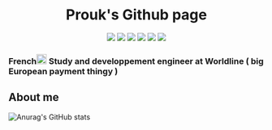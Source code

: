 <h1 align="center">Prouk's Github page</h1>

<div align="center">
  <img src="https://img.shields.io/badge/Github-grey?style=square&logo=github" href="https%3A%2F%2Fgithub.com%2FProuk)">
  <img src="https://img.shields.io/badge/in-blue?style=square&logo=Linkedin" href="https%3A%2F%2Fwww.linkedin.com%2Fin%2Fvalentin-tahon%2F">
  <img src="https://img.shields.io/badge/Mastodon-grey?style=square&logo=Mastodon" href="https%3A%2F%2Finfosec.exchange%2F%40Prouk">
  <img src="https://img.shields.io/twitter/follow/Prouk_?sytle=square&label=%40Prouk_" href="https%3A%2F%2Fx.com%2FProuk_">
  <img src="https://img.shields.io/badge/prouk-grey?style=square&logo=Discord">
  <img src="https://img.shields.io/discord/1239904260179623997?style=squrare&logo=Discord&label=Server" href="https%3A%2F%2Fdiscord.gg%2FU566M3pvYr">
</div>

### French<img src="https://go.dev/images/go-logo-blue.svg" height="20">  Study and developpement engineer at Worldline ( big European payment thingy )

## About me



![Anurag's GitHub stats](https://github-readme-stats.vercel.app/api?username=Prouk&show_icons=true&theme=date_night)
